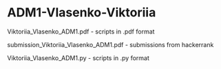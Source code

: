 # ADM1-Vlasenko-Viktoriia
<p>Viktoriia_Vlasenko_ADM1.pdf - scripts in .pdf format</p>
<p>submission_Viktoriia_Vlasenko_ADM1.pdf - submissions from hackerrank</p>
<p>Viktoriia_Vlasenko_ADM1.py - scripts in .py format</p>
